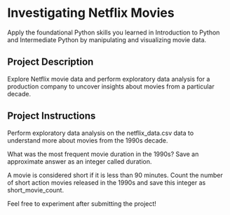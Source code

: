 # Investigating Netflix Movies 
Apply the foundational Python skills you learned in Introduction to Python and Intermediate Python by manipulating and visualizing movie data.

## Project Description 
Explore Netflix movie data and perform exploratory data analysis for a production company to uncover insights about movies from a particular decade.

## Project Instructions
Perform exploratory data analysis on the netflix_data.csv data to understand more about movies from the 1990s decade.

What was the most frequent movie duration in the 1990s? Save an approximate answer as an integer called duration.

A movie is considered short if it is less than 90 minutes. Count the number of short action movies released in the 1990s and save this integer as short_movie_count.

Feel free to experiment after submitting the project!
